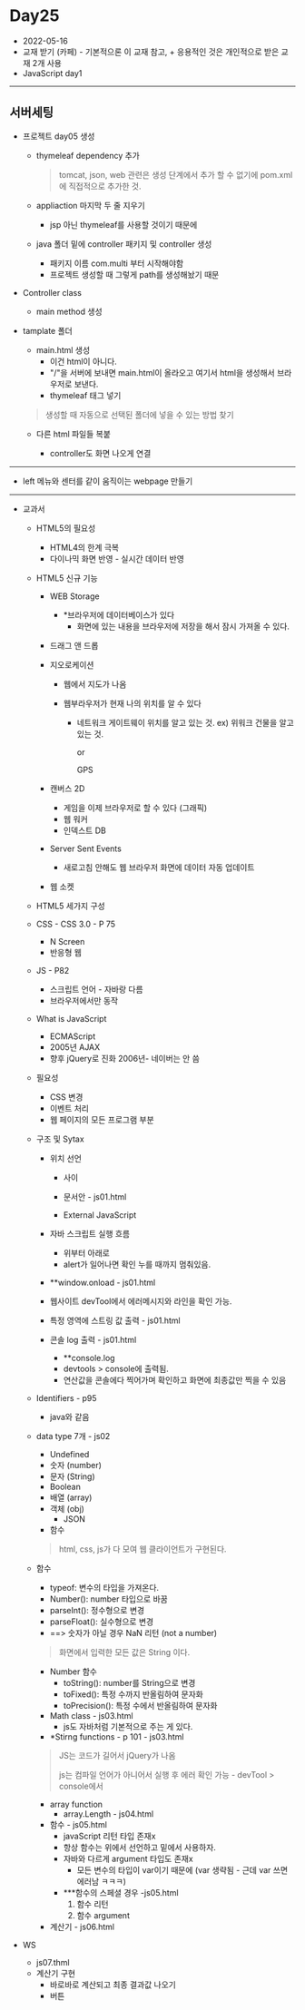 # Day25

- 2022-05-16
- 교재 받기 (카페) - 기본적으론 이 교재 참고, + 응용적인 것은 개인적으로 받은 교재 2개 사용
- JavaScript day1

----

## 서버세팅

- 프로젝트 day05 생성 

  - thymeleaf dependency 추가

    >  tomcat, json, web 관련은 생성 단계에서 추가 할 수 없기에 pom.xml에 직접적으로 추가한 것.

  - appliaction 마지막 두 줄 지우기

    - jsp 아닌 thymeleaf를 사용할 것이기 때문에

  - java 폴더 밑에 controller 패키지 및 controller 생성

    - 패키지 이름 com.multi 부터 시작해야함
    - 프로젝트 생성할 때 그렇게 path를 생성해놨기 때문

- Controller class

  - main method 생성

- tamplate 폴더

  - main.html 생성
    - 이건 html이 아니다. 
    - "/"을 서버에 보내면 main.html이 올라오고 여기서 html을 생성해서 브라우저로 보낸다.
    - thymeleaf 태그 넣기

  > 생성할 때 자동으로 선택된 폴더에 넣을 수 있는 방법 찾기

  - 다른 html 파일들 복붙

    - controller도 화면 나오게 연결

    

---

- left 메뉴와 센터를 같이 움직이는 webpage 만들기



---

- 교과서

  - HTML5의 필요성

    - HTML4의 한계 극복
    - 다이나믹 화면 반영 - 실시간 데이터 반영

  - HTML5 신규 기능

    - WEB Storage

      - *브라우저에 데이터베이스가 있다
        - 화면에 있는 내용을 브라우저에 저장을 해서 잠시 가져올 수 있다.

    - 드래그 앤 드롭

    - 지오로케이션

      - 웹에서 지도가 나옴

      - 웹부라우저가 현재 나의 위치를 알 수 있다

        - 네트워크 게이트웨이 위치를 알고 있는 것. ex) 위워크 건물을 알고 있는 것.

          or

          GPS

    - 캔버스 2D

      - 게임을 이제 브라우저로 할 수 있다 (그래픽)
      - 웹 워커
      - 인덱스트 DB

    - Server Sent Events

      - 새로고침 안해도 웹 브라우저 화면에 데이터 자동 업데이트

    - 웹 소켓

  - HTML5 세가지 구성

  - CSS - CSS 3.0 - P 75

    - N Screen
    - 반응형 웹

  - JS - P82

    - 스크립트 언어 - 자바랑 다름
    - 브라우저에서만 동작

  - What is JavaScript

    - ECMAScript
    - 2005년 AJAX
    - 향후 jQuery로 진화 2006년- 네이버는 안 씀

  - 필요성

    - CSS 변경
    - 이벤트 처리
    - 웹 페이지의 모든 프로그램 부분

  - 구조  및 Sytax

    - 위치 선언

      - <head></head> 사이

      - 문서안 - js01.html

      - External JavaScript

    - 자바 스크립트 실행 흐름

      - 위부터 아래로
      - alert가 일어나면 확인 누를 때까지 멈춰있음.

    - **window.onload - js01.html

    - 웹사이트 devTool에서 에러메시지와 라인을 확인 가능.

    - 특정 영역에 스트링 값 출력 - js01.html

    - 콘솔 log 출력 - js01.html

      - **console.log
      - devtools > console에 출력됨.
      - 연산값을 콘솔에다 찍어가며 확인하고 화면에 최종값만 찍을 수 있음

  - Identifiers - p95

    - java와 같음

  - data type 7개 - js02

    - Undefined
    - 숫자 (number)
    - 문자 (String)
    - Boolean
    - 배열 (array)
    - 객체 (obj)
      - JSON
    - 함수

    > html, css, js가 다 모여 웹 클라이언트가 구현된다.

  - 함수

    - typeof: 변수의 타입을 가져온다.
    - Number(): number 타입으로 바꿈
    - parseInt(): 정수형으로 변경
    - parseFloat(): 실수형으로 변경
    - ==> 숫자가 아닐 경우 NaN 리턴 (not a number)

    > 화면에서 입력한 모든 값은 String 이다.

    - Number 함수
      - toString(): number를 String으로 변경
      - toFixed(): 특정 수까지 반올림하여 문자화
      - toPrecision(): 특정 수에서 반올림하여 문자화
    - Math class - js03.html
      - js도 자바처럼 기본적으로 주는 게 있다.
    - *Stirng functions - p 101 - js03.html

    > JS는 코드가 길어서 jQuery가 나옴
    >
    > js는 컴파일 언어가 아니어서 실행 후 에러 확인 가능 - devTool > console에서

    - array function
      - array.Length - js04.html
    - 함수 - js05.html
      - javaScript 리턴 타입 존재x
      - 항상 함수는 위에서 선언하고 밑에서 사용하자.
      - 자바와 다르게 argument 타입도 존재x
        - 모든 변수의 타입이 var이기 때문에 (var 생략됨 - 근데 var 쓰면 에러남 ㅋㅋㅋ)
      - ***함수의  스페셜 경우 -js05.html
        1. 함수 리턴
        2. 함수 argument
    - 계산기 - js06.html



- WS
  - js07.thml
  - 계산기 구현
    - 바로바로 계산되고 최종 결과값 나오기
    - 버튼